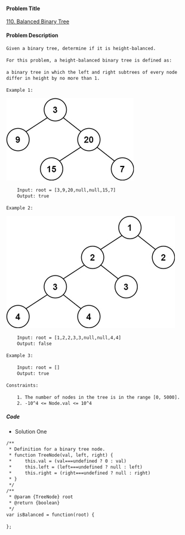 #### Problem Title
[110. Balanced Binary Tree](https://leetcode.com/problems/balanced-binary-tree/)
#### Problem Description
```
Given a binary tree, determine if it is height-balanced.

For this problem, a height-balanced binary tree is defined as:

a binary tree in which the left and right subtrees of every node differ in height by no more than 1.

Example 1:
```
![1](../../assets/tree/2020-11-30/1.jpg)
```
    Input: root = [3,9,20,null,null,15,7]
    Output: true

Example 2:
```
![1](../../assets/tree/2020-11-30/2.jpg)
```
    Input: root = [1,2,2,3,3,null,null,4,4]
    Output: false

Example 3:

    Input: root = []
    Output: true
 
Constraints:

    1. The number of nodes in the tree is in the range [0, 5000].
    2. -10^4 <= Node.val <= 10^4
```

##### Code

- Solution One
```
/**
 * Definition for a binary tree node.
 * function TreeNode(val, left, right) {
 *     this.val = (val===undefined ? 0 : val)
 *     this.left = (left===undefined ? null : left)
 *     this.right = (right===undefined ? null : right)
 * }
 */
/**
 * @param {TreeNode} root
 * @return {boolean}
 */
var isBalanced = function(root) {
    
};
```
